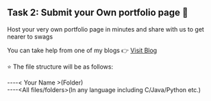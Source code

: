 ## Task 2: Submit your Own portfolio page :eyes:
Host your very own portfolio page in minutes and share with us to get nearer to swags

You can take help from one of my blogs :point_right: [Visit Blog](https://medium.com/analytics-vidhya/portfolio-website-the-beginners-way-d43be855217e)

:star: The file structure will be as follows:

----< Your Name >(Folder)  
  ----<All files/folders>(In any language including C/Java/Python etc.)  
